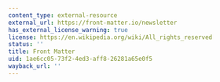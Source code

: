```yaml
---
content_type: external-resource
external_url: https://front-matter.io/newsletter
has_external_license_warning: true
license: https://en.wikipedia.org/wiki/All_rights_reserved
status: ''
title: Front Matter
uid: 1ae6cc05-73f2-4ed3-aff8-26281a65e0f5
wayback_url: ''
---
```

